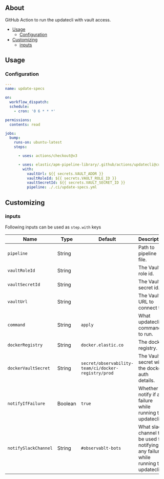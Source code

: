 
## About

GitHub Action to run the updatecli with vault access.

* [Usage](#usage)
  * [Configuration](#configuration)
* [Customizing](#customizing)
  * [inputs](#inputs)

## Usage

### Configuration


```yaml
---
name: update-specs

on:
  workflow_dispatch:
  schedule:
    - cron: '0 6 * * *'

permissions:
  contents: read

jobs:
  bump:
    runs-on: ubuntu-latest
    steps:

      - uses: actions/checkout@v3

      - uses: elastic/apm-pipeline-library/.github/actions/updatecli@current
        with:
          vaultUrl: ${{ secrets.VAULT_ADDR }}
          vaultRoleId: ${{ secrets.VAULT_ROLE_ID }}
          vaultSecretId: ${{ secrets.VAULT_SECRET_ID }}
          pipeline: ./.ci/update-specs.yml

```

## Customizing

### inputs

Following inputs can be used as `step.with` keys

| Name              | Type    | Default                     | Description                        |
|-------------------|---------|-----------------------------|------------------------------------|
| `pipeline`        | String  |                             | Path to pipeline file. |
| `vaultRoleId`     | String  |                             | The Vault role id. |
| `vaultSecretId`   | String  |                             | The Vault secret id. |
| `vaultUrl`        | String  |                             | The Vault URL to connect to. |
| `command`         | String  | `apply`                     | What updatecli command to run. |
| `dockerRegistry`    | String  | `docker.elastic.co`       | The docker registry. |
| `dockerVaultSecret` | String  | `secret/observability-team/ci/docker-registry/prod` | The Vault secret with the docker auth details. |
| `notifyIfFailure`   | Boolean | `true`                    | Whether to notify if any failure while running the updatecli. |
| `notifySlackChannel`| String  | `#observablt-bots`        | What slack channel to be used for notifying any failures while running the updatecli. |
